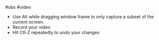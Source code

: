 #obs #video 

- Use Alt while dragging window frame to only capture a subset of the current screen.  
- Record your video
- Hit Ctl-Z repeatedly to undo your changes